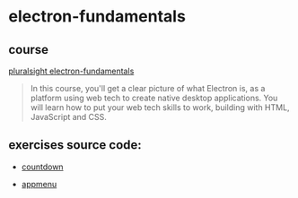 # electron-fundamentals

## course

 [pluralsight electron-fundamentals](https://app.pluralsight.com/library/courses/electron-fundamentals/)

> In this course, you'll get a clear picture of what Electron is, as a platform using web tech to create native desktop applications. You will learn how to put your web tech skills to work, building with HTML, JavaScript and CSS.

## exercises source code:

* [countdown](/countdown)

* [appmenu](/appmenu)


